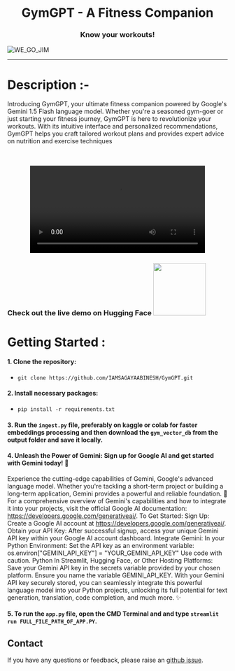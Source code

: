 <h1 align="center">GymGPT - A Fitness Companion</h1>
<h3 align="center">Know your workouts!</h3>

![WE_GO_JIM](https://github.com/IAMSAGAYAABINESH/GymGPT/assets/76099682/dff4b51a-5413-42cd-b55d-90b49107f9da)

----------------------------------------------------------------------------------------------------
# Description :-

Introducing GymGPT, your ultimate fitness companion powered by Google's Gemini 1.5 Flash language model. 
Whether you're a seasoned gym-goer or just starting your fitness journey, GymGPT is here to revolutionize your workouts. 
With its intuitive interface and personalized recommendations, GymGPT helps you craft tailored workout plans and provides expert advice on nutrition and exercise techniques

<br>

<div align="center">
  <br>
  <video src="https://github.com/IAMSAGAYAABINESH/GymGPT/assets/76099682/0dfbd83a-9839-4520-87d1-a14b5ce46d60" width="400" />
  <br>
</div>

### Check out the live demo on Hugging Face <a href="https://huggingface.co/spaces/SagayaAbinesh/Gemini-GymGPT"><img src="https://static.vecteezy.com/system/resources/previews/009/384/880/non_2x/click-here-button-clipart-design-illustration-free-png.png" width="120" height="auto"></a>

# Getting Started :

#### 1. Clone the repository:
   - ```
     git clone https://github.com/IAMSAGAYAABINESH/GymGPT.git
     ```
#### 2. Install necessary packages:
   - ```
     pip install -r requirements.txt
     ```
#### 3. Run the `ingest.py` file, preferably on kaggle or colab for faster embeddings processing and then download the `gym_vector_db` from the output folder and save it locally.
#### 4. Unleash the Power of Gemini: Sign up for Google AI and get started with Gemini today! 🎉
Experience the cutting-edge capabilities of Gemini, Google's advanced language model. Whether you're tackling a short-term project or building a long-term application, Gemini provides a powerful and reliable foundation. 🚀
For a comprehensive overview of Gemini's capabilities and how to integrate it into your projects, visit the official Google AI documentation: https://developers.google.com/generativeai/.
To Get Started:
Sign Up: Create a Google AI account at https://developers.google.com/generativeai/.
Obtain your API Key: After successful signup, access your unique Gemini API key within your Google AI account dashboard.
Integrate Gemini:
In your Python Environment: Set the API key as an environment variable:
os.environ["GEMINI_API_KEY"] = "YOUR_GEMINI_API_KEY"
Use code with caution.
Python
In Streamlit, Hugging Face, or Other Hosting Platforms: Save your Gemini API key in the secrets variable provided by your chosen platform. Ensure you name the variable GEMINI_API_KEY.
With your Gemini API key securely stored, you can seamlessly integrate this powerful language model into your Python projects, unlocking its full potential for text generation, translation, code completion, and much more. ✨

#### 5. To run the `app.py` file, open the CMD Terminal and and type `streamlit run FULL_FILE_PATH_OF_APP.PY`.

## Contact
If you have any questions or feedback, please raise an [github issue](https://github.com/IAMSAGAYAABINESH/GymGPT/issues).
